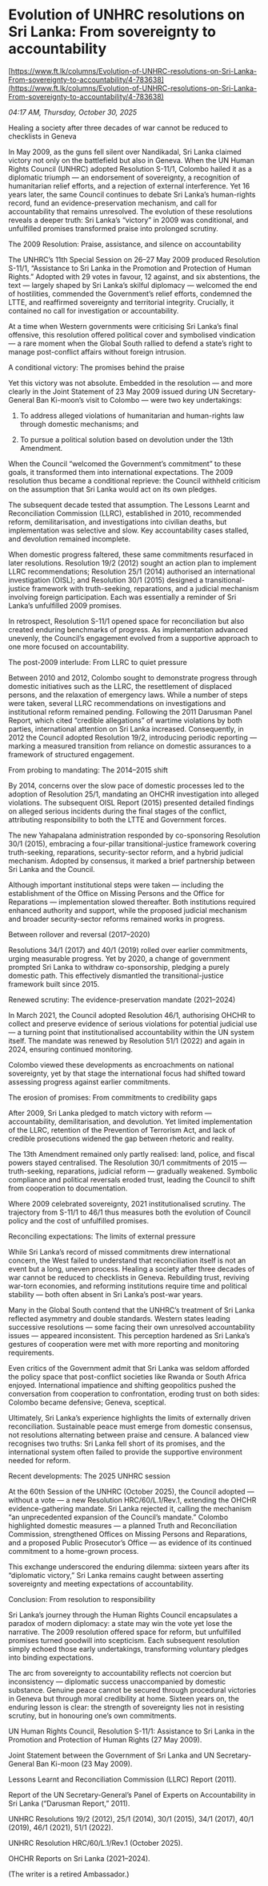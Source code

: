 # Evolution of UNHRC resolutions on Sri Lanka: From sovereignty to accountability

[https://www.ft.lk/columns/Evolution-of-UNHRC-resolutions-on-Sri-Lanka-From-sovereignty-to-accountability/4-783638](https://www.ft.lk/columns/Evolution-of-UNHRC-resolutions-on-Sri-Lanka-From-sovereignty-to-accountability/4-783638)

*04:17 AM, Thursday, October 30, 2025*

Healing a society after three decades of war cannot be reduced to checklists in Geneva

In May 2009, as the guns fell silent over Nandikadal, Sri Lanka claimed victory not only on the battlefield but also in Geneva. When the UN Human Rights Council (UNHRC) adopted Resolution S-11/1, Colombo hailed it as a diplomatic triumph — an endorsement of sovereignty, a recognition of humanitarian relief efforts, and a rejection of external interference. Yet 16 years later, the same Council continues to debate Sri Lanka’s human-rights record, fund an evidence-preservation mechanism, and call for accountability that remains unresolved. The evolution of these resolutions reveals a deeper truth: Sri Lanka’s “victory” in 2009 was conditional, and unfulfilled promises transformed praise into prolonged scrutiny.

The 2009 Resolution: Praise, assistance, and silence on accountability

The UNHRC’s 11th Special Session on 26–27 May 2009 produced Resolution S-11/1, “Assistance to Sri Lanka in the Promotion and Protection of Human Rights.” Adopted with 29 votes in favour, 12 against, and six abstentions, the text — largely shaped by Sri Lanka’s skilful diplomacy — welcomed the end of hostilities, commended the Government’s relief efforts, condemned the LTTE, and reaffirmed sovereignty and territorial integrity. Crucially, it contained no call for investigation or accountability.

At a time when Western governments were criticising Sri Lanka’s final offensive, this resolution offered political cover and symbolised vindication — a rare moment when the Global South rallied to defend a state’s right to manage post-conflict affairs without foreign intrusion.

A conditional victory: The promises behind the praise

Yet this victory was not absolute. Embedded in the resolution — and more clearly in the Joint Statement of 23 May 2009 issued during UN Secretary-General Ban Ki-moon’s visit to Colombo — were two key undertakings:

1. To address alleged violations of humanitarian and human-rights law through domestic mechanisms; and

2. To pursue a political solution based on devolution under the 13th Amendment.

When the Council “welcomed the Government’s commitment” to these goals, it transformed them into international expectations. The 2009 resolution thus became a conditional reprieve: the Council withheld criticism on the assumption that Sri Lanka would act on its own pledges.

The subsequent decade tested that assumption. The Lessons Learnt and Reconciliation Commission (LLRC), established in 2010, recommended reform, demilitarisation, and investigations into civilian deaths, but implementation was selective and slow. Key accountability cases stalled, and devolution remained incomplete.

When domestic progress faltered, these same commitments resurfaced in later resolutions. Resolution 19/2 (2012) sought an action plan to implement LLRC recommendations; Resolution 25/1 (2014) authorised an international investigation (OISL); and Resolution 30/1 (2015) designed a transitional-justice framework with truth-seeking, reparations, and a judicial mechanism involving foreign participation. Each was essentially a reminder of Sri Lanka’s unfulfilled 2009 promises.

In retrospect, Resolution S-11/1 opened space for reconciliation but also created enduring benchmarks of progress. As implementation advanced unevenly, the Council’s engagement evolved from a supportive approach to one more focused on accountability.

The post-2009 interlude: From LLRC to quiet pressure

Between 2010 and 2012, Colombo sought to demonstrate progress through domestic initiatives such as the LLRC, the resettlement of displaced persons, and the relaxation of emergency laws. While a number of steps were taken, several LLRC recommendations on investigations and institutional reform remained pending. Following the 2011 Darusman Panel Report, which cited “credible allegations” of wartime violations by both parties, international attention on Sri Lanka increased. Consequently, in 2012 the Council adopted Resolution 19/2, introducing periodic reporting — marking a measured transition from reliance on domestic assurances to a framework of structured engagement.

From probing to mandating: The 2014–2015 shift

By 2014, concerns over the slow pace of domestic processes led to the adoption of Resolution 25/1, mandating an OHCHR investigation into alleged violations. The subsequent OISL Report (2015) presented detailed findings on alleged serious incidents during the final stages of the conflict, attributing responsibility to both the LTTE and Government forces.

The new Yahapalana administration responded by co-sponsoring Resolution 30/1 (2015), embracing a four-pillar transitional-justice framework covering truth-seeking, reparations, security-sector reform, and a hybrid judicial mechanism. Adopted by consensus, it marked a brief partnership between Sri Lanka and the Council.

Although important institutional steps were taken — including the establishment of the Office on Missing Persons and the Office for Reparations — implementation slowed thereafter. Both institutions required enhanced authority and support, while the proposed judicial mechanism and broader security-sector reforms remained works in progress.

Between rollover and reversal (2017–2020)

Resolutions 34/1 (2017) and 40/1 (2019) rolled over earlier commitments, urging measurable progress. Yet by 2020, a change of government prompted Sri Lanka to withdraw co-sponsorship, pledging a purely domestic path. This effectively dismantled the transitional-justice framework built since 2015.

Renewed scrutiny: The evidence-preservation mandate (2021–2024)

In March 2021, the Council adopted Resolution 46/1, authorising OHCHR to collect and preserve evidence of serious violations for potential judicial use — a turning point that institutionalised accountability within the UN system itself. The mandate was renewed by Resolution 51/1 (2022) and again in 2024, ensuring continued monitoring.

Colombo viewed these developments as encroachments on national sovereignty, yet by that stage the international focus had shifted toward assessing progress against earlier commitments.

The erosion of promises: From commitments to credibility gaps

After 2009, Sri Lanka pledged to match victory with reform — accountability, demilitarisation, and devolution. Yet limited implementation of the LLRC, retention of the Prevention of Terrorism Act, and lack of credible prosecutions widened the gap between rhetoric and reality.

The 13th Amendment remained only partly realised: land, police, and fiscal powers stayed centralised. The Resolution 30/1 commitments of 2015 — truth-seeking, reparations, judicial reform — gradually weakened. Symbolic compliance and political reversals eroded trust, leading the Council to shift from cooperation to documentation.

Where 2009 celebrated sovereignty, 2021 institutionalised scrutiny. The trajectory from S-11/1 to 46/1 thus measures both the evolution of Council policy and the cost of unfulfilled promises.

Reconciling expectations: The limits of external pressure

While Sri Lanka’s record of missed commitments drew international concern, the West failed to understand that reconciliation itself is not an event but a long, uneven process. Healing a society after three decades of war cannot be reduced to checklists in Geneva. Rebuilding trust, reviving war-torn economies, and reforming institutions require time and political stability — both often absent in Sri Lanka’s post-war years.

Many in the Global South contend that the UNHRC’s treatment of Sri Lanka reflected asymmetry and double standards. Western states leading successive resolutions — some facing their own unresolved accountability issues — appeared inconsistent. This perception hardened as Sri Lanka’s gestures of cooperation were met with more reporting and monitoring requirements.

Even critics of the Government admit that Sri Lanka was seldom afforded the policy space that post-conflict societies like Rwanda or South Africa enjoyed. International impatience and shifting geopolitics pushed the conversation from cooperation to confrontation, eroding trust on both sides: Colombo became defensive; Geneva, sceptical.

Ultimately, Sri Lanka’s experience highlights the limits of externally driven reconciliation. Sustainable peace must emerge from domestic consensus, not resolutions alternating between praise and censure. A balanced view recognises two truths: Sri Lanka fell short of its promises, and the international system often failed to provide the supportive environment needed for reform.

Recent developments: The 2025 UNHRC session

At the 60th Session of the UNHRC (October 2025), the Council adopted — without a vote — a new Resolution HRC/60/L.1/Rev.1, extending the OHCHR evidence-gathering mandate. Sri Lanka rejected it, calling the mechanism “an unprecedented expansion of the Council’s mandate.” Colombo highlighted domestic measures — a planned Truth and Reconciliation Commission, strengthened Offices on Missing Persons and Reparations, and a proposed Public Prosecutor’s Office — as evidence of its continued commitment to a home-grown process.

This exchange underscored the enduring dilemma: sixteen years after its “diplomatic victory,” Sri Lanka remains caught between asserting sovereignty and meeting expectations of accountability.

Conclusion: From resolution to responsibility

Sri Lanka’s journey through the Human Rights Council encapsulates a paradox of modern diplomacy: a state may win the vote yet lose the narrative. The 2009 resolution offered space for reform, but unfulfilled promises turned goodwill into scepticism. Each subsequent resolution simply echoed those early undertakings, transforming voluntary pledges into binding expectations.

The arc from sovereignty to accountability reflects not coercion but inconsistency — diplomatic success unaccompanied by domestic substance. Genuine peace cannot be secured through procedural victories in Geneva but through moral credibility at home. Sixteen years on, the enduring lesson is clear: the strength of sovereignty lies not in resisting scrutiny, but in honouring one’s own commitments.

UN Human Rights Council, Resolution S-11/1: Assistance to Sri Lanka in the Promotion and Protection of Human Rights (27 May 2009).

Joint Statement between the Government of Sri Lanka and UN Secretary-General Ban Ki-moon (23 May 2009).

Lessons Learnt and Reconciliation Commission (LLRC) Report (2011).

Report of the UN Secretary-General’s Panel of Experts on Accountability in Sri Lanka (“Darusman Report,” 2011).

UNHRC Resolutions 19/2 (2012), 25/1 (2014), 30/1 (2015), 34/1 (2017), 40/1 (2019), 46/1 (2021), 51/1 (2022).

UNHRC Resolution HRC/60/L.1/Rev.1 (October 2025).

OHCHR Reports on Sri Lanka (2021–2024).

(The writer is a retired Ambassador.)

